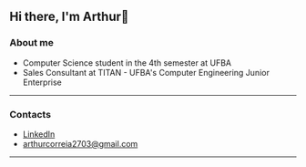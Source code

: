 ## Hi there, I'm Arthur👋

### About me  

  - Computer Science student in the 4th semester at UFBA
  - Sales Consultant at TITAN - UFBA's Computer Engineering Junior Enterprise

---

### Contacts  
- [LinkedIn](https://www.linkedin.com/in/arthurscorreia/)  
- arthurcorreia2703@gmail.com

---
